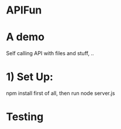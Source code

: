 # APIFun
# A demo


Self calling API with files and stuff, ..

# 1) Set Up:
npm install first of all, then run node server.js


# Testing


